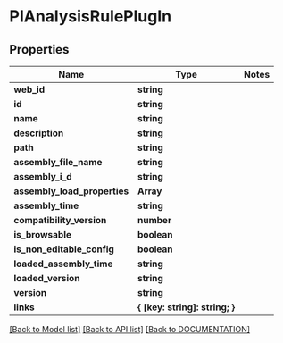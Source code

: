 # PIAnalysisRulePlugIn

## Properties
Name | Type | Notes
------------ | ------------- | -------------
**web_id** | **string**
**id** | **string**
**name** | **string**
**description** | **string**
**path** | **string**
**assembly_file_name** | **string**
**assembly_i_d** | **string**
**assembly_load_properties** | **Array<string>**
**assembly_time** | **string**
**compatibility_version** | **number**
**is_browsable** | **boolean**
**is_non_editable_config** | **boolean**
**loaded_assembly_time** | **string**
**loaded_version** | **string**
**version** | **string**
**links** | **{ [key: string]: string; }**

[[Back to Model list]](../../DOCUMENTATION.md#documentation-for-models) [[Back to API list]](../../DOCUMENTATION.md#documentation-for-api-endpoints) [[Back to DOCUMENTATION]](../../DOCUMENTATION.md)
